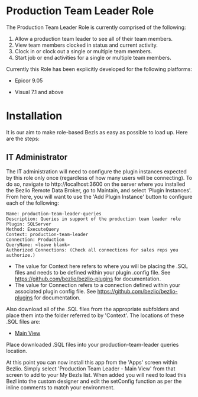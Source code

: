 # Production Team Leader Role

The Production Team Leader Role is currently comprised of the following:

1. Allow a production team leader to see all of their team members.
2. View team members clocked in status and current activity.
3. Clock in or clock out a single or multiple team members.
4. Start job or end activities for a single or multiple team members.

Currently this Role has been explicitly developed for the following platforms:

* Epicor 9.05

* Visual 7.1 and above

# Installation

It is our aim to make role-based Bezls as easy as possible to load up.  Here are the steps:

## IT Administrator

The IT administration will need to configure the plugin instances expected by this role only once (regardless of how many users will be connecting).  To do so, navigate to http://localhost:3600 on the server where you installed the Bezlio Remote Data Broker, go to Maintain, and select 'Plugin Instances'.  From here, you will want to use the 'Add Plugin Instance' button to configure each of the following:

    Name: production-team-leader-queries
    Description: Queries in support of the production team leader role
    Plugin: SQLServer
    Method: ExecuteQuery
    Context: production-team-leader
    Connection: Production
    QueryName: <leave blank>
    Authorized Connections: (Check all connections for sales reps you authorize.)

* The value for Context here refers to where you will be placing the .SQL files and needs to be defined within your plugin .config file.  See https://github.com/bezlio/bezlio-plugins for documentation.
* The value for Connection refers to a connection defined within your associated plugin config file.  See https://github.com/bezlio/bezlio-plugins for documentation.

Also download all of the .SQL files from the appropriate subfolders and place them into the folder referred to by 'Context'.  The locations of these .SQL files are:
* [Main View](https://github.com/bezlio/bezlio-apps/tree/master/roles/production-team-leader/main-view/sql)

Place downloaded .SQL files into your production-team-leader queries location.

At this point you can now install this app from the 'Apps' screen within Bezlio.  Simply select 'Production Team Leader - Main View' from that screen to add to your My Bezls list.  When added you will need to load this Bezl into the custom designer and edit the setConfig function as per the inline comments to match your environment.